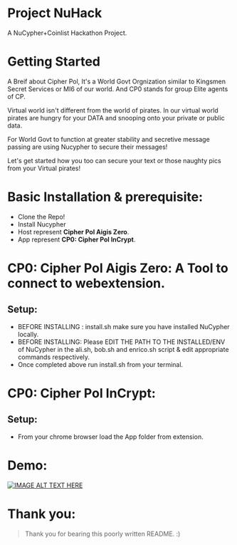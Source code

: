 # Project NuHack
A NuCypher+Coinlist Hackathon Project. 

# Getting Started
A Breif about Cipher Pol, It's a World Govt Orgnization similar to Kingsmen Secret Services or MI6 of our world.
And CP0 stands for group Elite agents of CP.

Virtual world isn't different from the world of pirates. In our virtual world pirates are hungry for your DATA and snooping onto your private or public data. 

For World Govt to function at greater stability and secretive message passing are using  Nucypher to secure their messages!

Let's get started how you too can secure your text or those naughty pics from your Virtual pirates!


Basic Installation & prerequisite:
==================================
- Clone the Repo!
- Install Nucypher
- Host represent **Cipher Pol Aigis Zero**.
- App represent **CP0: Cipher Pol InCrypt**.

# CP0: Cipher Pol Aigis Zero: A Tool to connect to webextension.

Setup:
--------
- BEFORE INSTALLING : install.sh make sure you have installed NuCypher locally.
- BEFORE INSTALLING: Please EDIT THE PATH TO THE INSTALLED/ENV of NuCypher in the ali.sh, bob.sh and enrico.sh script & edit appropriate commands respectively.
- Once completed above run install.sh from your terminal.



# CP0: Cipher Pol InCrypt:
Setup:
-----------
- From your chrome browser load the App folder from extension.


# Demo:
[![IMAGE ALT TEXT HERE](http://img.youtube.com/vi/ZSMftZcjNpk/0.jpg)](https://youtu.be/ZSMftZcjNpk)
 



# Thank you:
> Thank you for bearing this poorly written README. :)






